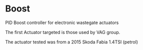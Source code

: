 # Boost
PID Boost controller for electronic wastegate actuators 

The first Actuator targeted is those used by VAG group.

The actuator tested was from a 2015 Skoda Fabia 1.4TSI (petrol)
